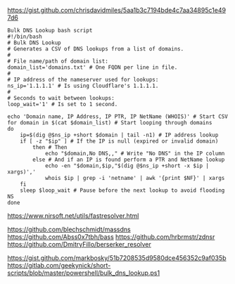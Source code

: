 
https://gist.github.com/chrisdavidmiles/5aa1b3c7194bde4c7aa34895c1e497d6
```
Bulk DNS Lookup bash script 
#!/bin/bash
# Bulk DNS Lookup
# Generates a CSV of DNS lookups from a list of domains.
#
# File name/path of domain list:
domain_list='domains.txt' # One FQDN per line in file.
#
# IP address of the nameserver used for lookups:
ns_ip='1.1.1.1' # Is using Cloudflare's 1.1.1.1.
#
# Seconds to wait between lookups:
loop_wait='1' # Is set to 1 second.

echo 'Domain name, IP Address, IP PTR, IP NetName (WHOIS)' # Start CSV
for domain in $(cat $domain_list) # Start looping through domains
do
    ip=$(dig @$ns_ip +short $domain | tail -n1) # IP address lookup
    if [ -z "$ip" ] # If the IP is null (expired or invalid domain)
        then # Then
            echo "$domain,No DNS,," # Write "No DNS" in the IP column
        else # And if an IP is found perform a PTR and NetName lookup
            echo -en "$domain,$ip,"$(dig @$ns_ip +short -x $ip | xargs)','
            whois $ip | grep -i 'netname' | awk '{print $NF}' | xargs
    fi
    sleep $loop_wait # Pause before the next lookup to avoid flooding NS
done
```
https://www.nirsoft.net/utils/fastresolver.html

https://github.com/blechschmidt/massdns
https://github.com/Abss0x7tbh/bass
https://github.com/hrbrmstr/zdnsr
https://github.com/DmitryFillo/berserker_resolver

https://gist.github.com/markbosky/51b7208535d9580dce456352c9af035b
https://gitlab.com/geekynick/short-scripts/blob/master/powershell/bulk_dns_lookup.ps1
